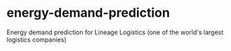 # energy-demand-prediction
Energy demand prediction for Lineage Logistics (one of the world's largest logistics companies)
